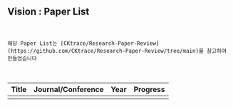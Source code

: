 ## Vision : Paper List

<br>

```
해당 Paper List는 [CKtrace/Research-Paper-Review](https://github.com/CKtrace/Research-Paper-Review/tree/main)를 참고하여 만들었습니다
```

<br>

|Title|Journal/Conference|Year|Progress|
|:---|:---:|:---:|:---:|
|||||
